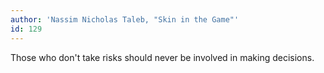 ```yaml
---
author: 'Nassim Nicholas Taleb, "Skin in the Game"'
id: 129
---
```


Those who don't take risks should never be involved in making decisions.